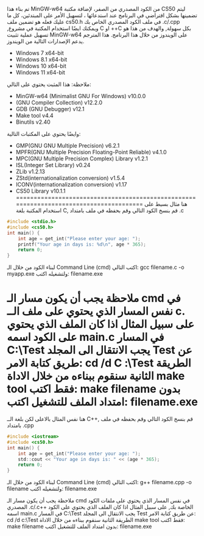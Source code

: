 تم بناء هذا MinGW-w64 من الكود المصدري من الصفر، لإضافة مكتبة CS50 ليتم تضمينها بشكل افتراضي في البرنامج عند استدعائها ، لتسهيل الأمر على المبتدئين، كل ما عليك فعله هو تضمين ملف cs50.h في  ملف الكود المصدري الخاص بك .c/.cpp ,ويمكنك ايضًا استخدام المكتبة في مشروع C او ++C بكل سهولة, والهدف من هذا هو تسهيل عملية تثبيت MinGW-w64 على الويندوز من خلال هذا البرنامج.
هذا المترجم يدعم الإصدارات التالية من الويندوز.
* Windows 7       x64-bit
* Windows 8.1    x64-bit
* Windows 10     x64-bit
* Windows 11     x64-bit

ملاحظة: هذا المثبت يحتوي على التالي:
* MinGW-w64 (Minimalist GNU For Windows) v10.0.0
* (GNU Compiler Collection) v12.2.0
* GDB (GNU Debugger) v12.1
* Make tool v4.4
* Binutils v2.40

وايضًا يحتوي على المكتبات التالية:
* GMP(GNU GNU Multiple Precision) v6.2.1
* MPFR(GNU Multiple Precision Floating-Point Reliable) v4.1.0
* MPC(GNU Multiple Precision Complex) Library v1.2.1
* ISL(Integer Set Library) v0.24
* ZLib v1.2.13
* ZStd(internationalization conversion) v1.5.4
* ICONV(internationalization conversion) v1.17
* CS50 Library v10.1.1
=======================================================================================
هنا مثال بسيط على استخدام المكتبة بلغة C, قم بنسخ الكود التالي وقم بحفظه في ملف بامتداد .c
``` c++
#include <stdio.h>
#include <cs50.h>
int main() {
    int age = get_int("Please enter your age: ");
    printf("Your age in days is: %d\n", age * 365);
    return 0;
}
```
لبناء الكود من خلال الـ Command Line (cmd) اكتب التالي: gcc filename.c -o myapp.exe
ولتشغيله اكتب: filename.exe

ملاحظة يجب أن يكون مسار الـ cmd في نفس المسار الذي يحتوي على ملف الــ c. على سبيل المثال اذا كان الملف الذي يحتوي على الكود اسمه main.c في المسار C:\Test
 يجب الانتقال الى المجلد Test عن طريق كتابة الامر: cd /d C :\Test
 الطريقة الثانية سنقوم ببناءه من خلال الاداة make tool فقط اكتب: make filename بدون امتداد الملف للتشغيل اكتب: filename.exe
=======================================================================================

هنا نفس المثال بالاعلى لكن بلغة الــ C++, قم بنسخ الكود التالي وقم بحفظه في ملف بامتداد .cpp
``` c
#include <iostream>
#include <cs50.h>
int main() {
    int age = get_int("Please enter your age: ");
    std::cout << "Your age in days is: " << (age * 365);
    return 0;
}
```
لبناء الكود من خلال الـ Command Line (cmd) اكتب التالي: g++ filename.cpp -o filename ولتشغيله اكتب: filename.exe

ملاحظة يجب أن يكون مسار الـ cmd في نفس المسار الذي يحتوي على ملفات الكود المصدري .c/.c++ الخاصة بك, على سبيل المثال اذا  كان الملف الذي يحتوي على الكود اسمه main.c في المسار C:\Test يجب الانتقال الى المجلد Test عن طريق كتابة الامر:  cd /d c:\Test
الطريقة الثانية سنقوم ببناءه من خلال الاداة make tool فقط اكتب: make filename بدون امتداد الملف للتشغيل اكتب: filename.exe
